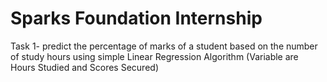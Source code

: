 # Sparks Foundation Internship
Task 1- predict the percentage of marks of a student based on the number of study hours using simple Linear Regression Algorithm (Variable are Hours Studied and Scores Secured)
